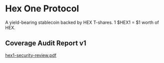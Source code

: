 # Hex One Protocol
A yield-bearing stablecoin backed by HEX T-shares. 1 $HEX1 = $1 worth of HEX.

## Coverage Audit Report v1
[hex1-security-review.pdf](https://github.com/HexOneProtocol/hex1-contracts/files/14516700/hex1-security-review.pdf)
